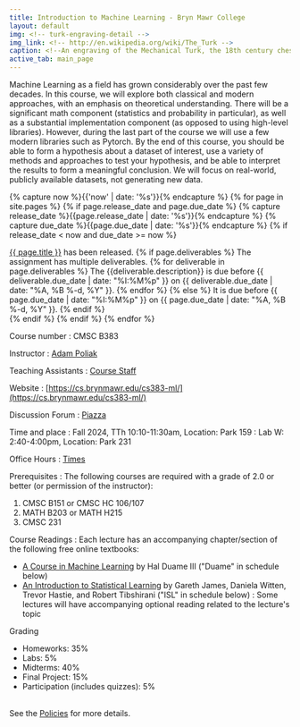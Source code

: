 ```yaml
---
title: Introduction to Machine Learning - Bryn Mawr College
layout: default
img: <!-- turk-engraving-detail -->
img_link: <!-- http://en.wikipedia.org/wiki/The_Turk -->
caption: <!--An engraving of the Mechanical Turk, the 18th century chess-playing automaton -->
active_tab: main_page 
---
```


Machine Learning as a field has grown considerably over the past few decades. In this course, we will explore both classical and modern approaches, with an emphasis on theoretical understanding. There will be a significant math component (statistics and probability in particular), as well as a substantial implementation component (as opposed to using high-level libraries). However, during the last part of the course we will use a few modern libraries such as Pytorch. By the end of this course, you should be able to form a hypothesis about a dataset of interest, use a variety of methods and approaches to test your hypothesis, and be able to interpret the results to form a meaningful conclusion. We will focus on real-world, publicly available datasets, not generating new data. 

<!-- Display an alert about upcoming homework assignments -->
{% capture now %}{{'now' | date: '%s'}}{% endcapture %}
{% for page in site.pages %}
{% if page.release_date and page.due_date %}
{% capture release_date %}{{page.release_date | date: '%s'}}{% endcapture %}
{% capture due_date %}{{page.due_date | date: '%s'}}{% endcapture %}
{% if release_date < now and due_date >= now %}
<div class="alert alert-info">
<a href="{{site.url}}{{site.baseurl}}{{page.url}}">{{ page.title }}</a> has been released.  
{% if page.deliverables %}
The assignment has multiple deliverables.
{% for deliverable in page.deliverables %}
The {{deliverable.description}} is due before {{ deliverable.due_date | date: "%I:%M%p" }} on {{ deliverable.due_date | date: "%A, %B %-d, %Y" }}.  
{% endfor %}
{% else %}
It is due before {{ page.due_date | date: "%I:%M%p" }} on {{ page.due_date | date: "%A, %B %-d, %Y" }}.
{% endif %}
</div>
{% endif %}
{% endif %}
{% endfor %}
<!-- End alert for upcoming homework assignments -->


<!--
<div class="alert alert-info" markdown="1">
Check out the [excellent final projects](http://crowdsourcing-class.org/final-projects-2016.html) from last year's class.
</div>
-->


Course number
: CMSC B383 

Instructor
: [Adam Poliak](http://azpoliak.github.io)

Teaching Assistants
: [Course Staff](staff.html) 

Website 
: [https://cs.brynmawr.edu/cs383-ml/](https://cs.brynmawr.edu/cs383-ml/)

Discussion Forum
: [Piazza](https://piazza.com/brynmawr/fall2024/c66e)

Time and place
: Fall 2024, TTh 10:10-11:30am, Location: Park 159
: Lab W: 2:40-4:00pm, Location: Park 231

Office Hours
: <a href="{{ site.url }}{{ site.baseurl }}/office-hours.html">Times</a>

Prerequisites
: The following courses are required with a grade of 2.0 or better (or permission of
the instructor):
1. CMSC B151 or CMSC HC 106/107
2. MATH B203 or MATH H215
3. CMSC 231

Course Readings
: Each lecture has an accompanying chapter/section of the following free online textbooks:
- <a href="http://ciml.info/">A Course in Machine Learning</a> by Hal Duame III ("Duame" in schedule below)
- <a href="http://faculty.marshall.usc.edu/gareth-james/ISL/">An Introduction to Statistical Learning</a> by Gareth James, Daniela Witten, Trevor Hastie, and Robert Tibshirani ("ISL" in schedule below)
: Some lectures will have accompanying optional reading related to the lecture's topic

Grading
* Homeworks: 35% 
* Labs: 5%
* Midterms: 40%
* Final Project: 15% 
* Participation (includes quizzes): 5%

<br>
See the <a href="{{ site.url }}{{ site.baseurl }}/policies.html">Policies</a> for more details.

<!--- Acknowledgments-->
